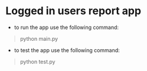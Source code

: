 # Logged in users report app

- to run the app use the following command:
> python main.py

- to test the app use the following command:
> python test.py